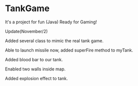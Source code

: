 # TankGame
It's a project for fun (Java)
Ready for Gaming!

Update(November/2)

Added several class to mimic the real tank game.

Able to launch missile now, added superFire method to myTank.

Added blood bar to our tank.

Enabled two walls inside map.

Added explosion effect to tank.
